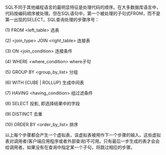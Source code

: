 SQL不同于其他编程语言的最明显特征是处理代码的顺序。在大多数据库语言中，代码按编码顺序被处理。但在SQL语句中，第一个被处理的子句式FROM，而不是第一出现的SELECT。SQL查询处理的步骤序号：

(1) FROM <left_table> 选表

(2) <join_type> JOIN <right_table> 连接表

(3) ON <join_condition> 连接条件

(4) WHERE <where_condition>  where子句

(5) GROUP BY <group_by_list>  分组

(6) WITH {CUBE | ROLLUP} 生成中间表

(7) HAVING <having_condition> 组过滤条件

(8) SELECT  投影, 即选择结果中的字段

(9) DISTINCT 去重

(10) ORDER BY <order_by_list> 排序

以上每个步骤都会产生一个虚拟表，该虚拟表被用作下一个步骤的输入。这些虚拟表对调用者(客户端应用程序或者外部查询)不可用。只有最后一步生成的表才会会给调用者。如果没有在查询中指定某一个子句，将跳过相应的步骤。